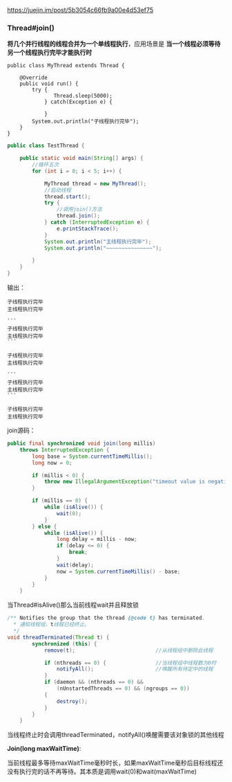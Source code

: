 

https://juejin.im/post/5b3054c66fb9a00e4d53ef75

### Thread#join()

**将几个并行线程的线程合并为一个单线程执行**，应用场景是 **当一个线程必须等待另一个线程执行完毕才能执行时**



```
public class MyThread extends Thread {

    @Override
    public void run() {
        try {
    		   Thread.sleep(5000);
    		} catch(Exception e) {
    		   
    		}
        System.out.println("子线程执行完毕");
    }
}

```



``` java
public class TestThread {

    public static void main(String[] args) {
        //循环五次
        for (int i = 0; i < 5; i++) {

            MyThread thread = new MyThread();
            //启动线程
            thread.start();
            try {
                //调用join()方法
                thread.join();
            } catch (InterruptedException e) {
                e.printStackTrace();
            }
            System.out.println("主线程执行完毕");
            System.out.println("~~~~~~~~~~~~~~~");

        }
    }
}


```

输出：

~~~~~~~~~~~~~~~
子线程执行完毕
主线程执行完毕

```
子线程执行完毕
主线程执行完毕
```

子线程执行完毕
主线程执行完毕

```
子线程执行完毕
主线程执行完毕
```

子线程执行完毕
主线程执行完毕
~~~~~~~~~~~~~~~



join源码：

```java
public final synchronized void join(long millis)
    throws InterruptedException {
        long base = System.currentTimeMillis();
        long now = 0;

        if (millis < 0) {
            throw new IllegalArgumentException("timeout value is negative");
        }

        if (millis == 0) {
            while (isAlive()) {
                wait(0);
            }
        } else {
            while (isAlive()) {
                long delay = millis - now;
                if (delay <= 0) {
                    break;
                }
                wait(delay);
                now = System.currentTimeMillis() - base;
            }
        }
    }

```



当Thread#isAlive()那么当前线程wait并且释放锁





```java
/** Notifies the group that the thread {@code t} has terminated.
  * 通知线程组，t线程已经终止。
  */
void threadTerminated(Thread t) {
        synchronized (this) {
            remove(t);                          //从线程组中删除此线程

            if (nthreads == 0) {                //当线程组中线程数为0时
                notifyAll();                    //唤醒所有待定中的线程
            }
            if (daemon && (nthreads == 0) &&
                (nUnstartedThreads == 0) && (ngroups == 0))
            {
                destroy();
            }
        }
    }


```



当线程终止时会调用threadTerminated，notifyAll()唤醒需要该对象锁的其他线程



**Join(long maxWaitTime)**:

当前线程最多等待maxWaitTime毫秒时长，如果maxWaitTime毫秒后目标线程还没有执行完的话不再等待。其本质是调用wait(0)和wait(maxWaitTime)

